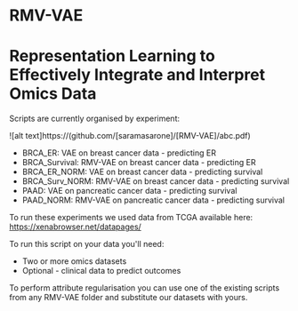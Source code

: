 # RMV-VAE

# Representation Learning to Effectively Integrate and Interpret Omics Data
Scripts are currently organised by experiment:

![alt text]https://(github.com/[saramasarone]/[RMV-VAE]/abc.pdf)

* BRCA_ER: VAE on breast cancer data - predicting ER
* BRCA_Survival: RMV-VAE on breast cancer data - predicting ER
* BRCA_ER_NORM: VAE on breast cancer data - predicting survival
* BRCA_Surv_NORM: RMV-VAE on breast cancer data - predicting survival
* PAAD: VAE on pancreatic cancer data - predicting survival
* PAAD_NORM: RMV-VAE on pancreatic cancer data - predicting survival


To run these experiments we used data from TCGA available here: https://xenabrowser.net/datapages/


To run this script on your data you'll need:

- Two or more omics datasets 
- Optional - clinical data to predict outcomes 

To perform attribute regularisation you can use one of the existing scripts from any RMV-VAE folder and substitute our datasets with yours.


